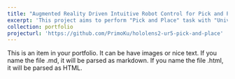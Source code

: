 ```yaml
---
title: "Augmented Reality Driven Intuitive Robot Control for Pick and Place"
excerpt: 'This project aims to perform "Pick and Place" task with "Universal Robot 5" by using "HoloLens 2" application to determine the pick and place position.  The application leverages ROS2 packages and Unity for the HoloLens 2 platform. <br/><iframe width="560" height="400" src="https://www.youtube.com/embed/SU4iG5S15H8?si=tYl9BBmewW6KI8KN" title="YouTube video player" frameborder="0" allow="accelerometer; autoplay; clipboard-write; encrypted-media; gyroscope; picture-in-picture; web-share" referrerpolicy="strict-origin-when-cross-origin" allowfullscreen style="padding: 30px 0 0 0;"></iframe>'
collection: portfolio
projecturl: 'https://github.com/PrimoKu/hololens2-ur5-pick-and-place'
---
```


This is an item in your portfolio. It can be have images or nice text. If you name the file .md, it will be parsed as markdown. If you name the file .html, it will be parsed as HTML. 
